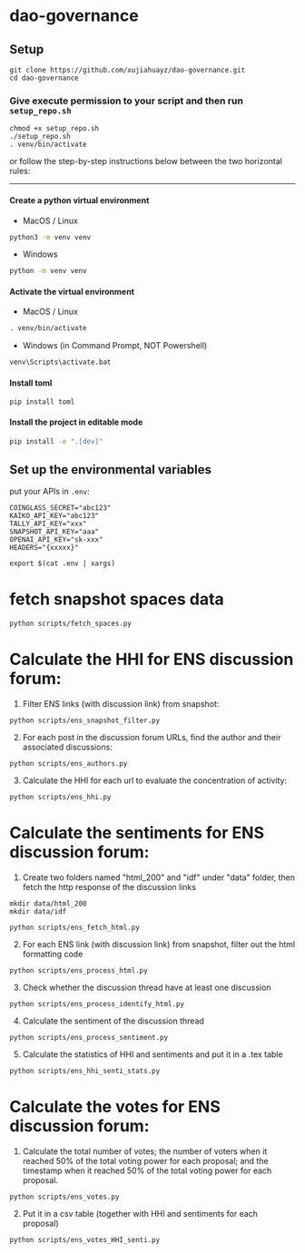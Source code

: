 # dao-governance

## Setup

```
git clone https://github.com/xujiahuayz/dao-governance.git
cd dao-governance
```

### Give execute permission to your script and then run `setup_repo.sh`

```
chmod +x setup_repo.sh
./setup_repo.sh
. venv/bin/activate
```

or follow the step-by-step instructions below between the two horizontal rules:

---

#### Create a python virtual environment

- MacOS / Linux

```bash
python3 -m venv venv
```

- Windows

```bash
python -m venv venv
```

#### Activate the virtual environment

- MacOS / Linux

```bash
. venv/bin/activate
```

- Windows (in Command Prompt, NOT Powershell)

```bash
venv\Scripts\activate.bat
```

#### Install toml

```
pip install toml
```

#### Install the project in editable mode

```bash
pip install -e ".[dev]"
```

## Set up the environmental variables

put your APIs in `.env`:

```
COINGLASS_SECRET="abc123"
KAIKO_API_KEY="abc123"
TALLY_API_KEY="xxx"
SNAPSHOT_API_KEY="aaa"
OPENAI_API_KEY="sk-xxx"
HEADERS="{xxxxx}"
```

```
export $(cat .env | xargs)
```

# fetch snapshot spaces data

```
python scripts/fetch_spaces.py
```

# Calculate the HHI for ENS discussion forum:

1. Filter ENS links (with discussion link) from snapshot:

```
python scripts/ens_snapshot_filter.py
```

2. For each post in the discussion forum URLs, find the author and their associated discussions:

```
python scripts/ens_authors.py
```

3. Calculate the HHI for each url to evaluate the concentration of activity:

```
python scripts/ens_hhi.py
```

# Calculate the sentiments for ENS discussion forum:

1. Create two folders named "html_200" and "idf" under "data" folder, then fetch the http response of the discussion links

```
mkdir data/html_200
mkdir data/idf
```

```
python scripts/ens_fetch_html.py
```

2. For each ENS link (with discussion link) from snapshot, filter out the html formatting code

```
python scripts/ens_process_html.py
```

3. Check whether the discussion thread have at least one discussion

```
python scripts/ens_process_identify_html.py
```

4. Calculate the sentiment of the discussion thread

```
python scripts/ens_process_sentiment.py
```

5. Calculate the statistics of HHI and sentiments and put it in a .tex table

```
python scripts/ens_hhi_senti_stats.py
```

# Calculate the votes for ENS discussion forum:

1. Calculate the total number of votes; the number of voters when it reached 50% of the total voting power for each proposal; and the timestamp when it reached 50% of the total voting power for each proposal.

```
python scripts/ens_votes.py
```

2. Put it in a csv table (together with HHI and sentiments for each proposal)

```
python scripts/ens_votes_HHI_senti.py
```
